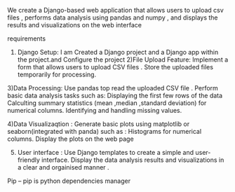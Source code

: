 We create a Django-based web application that allows users to upload csv files , performs data analysis using pandas and numpy , and displays the results and visualizations on the web interface    

requirements 

1)	Django Setup:
I am Created  a Django project and a Django app within the project.and Configure the project 
2)File Upload Feature:
Implement a form that allows users to upload CSV files . 
Store the uploaded files temporarily for processing.

3)Data Processing:
Use pandas top read the uploaded CSV file .
Perform basic data analysis tasks such as:
Displaying the first few rows of the data
Calculting summary statistics (mean ,median ,standard deviation) for numerical columns.
Identifying and handling missing values.

4)Data Visualizaqtion :
Generate basic plots using matplotlib or seaborn(integrated with panda) such as :
Histograms for numerical columns.
Display the plots on the web page 

5) User interface :
Use Django templates to create  a simple and user-friendly interface.
Display the data analysis results and visualizations in a clear and orgainised manner .

Pip – pip is python dependencies manager 

